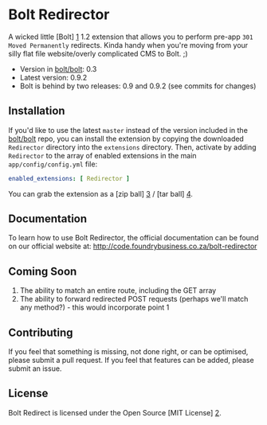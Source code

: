 Bolt Redirector
===============

A wicked little [Bolt] [1] 1.2 extension that allows you to perform pre-app `301 Moved Permanently` redirects. Kinda handy when you're moving from your silly flat file website/overly complicated CMS to Bolt. ;)

- Version in [bolt/bolt](http://github.com/bolt/bolt): 0.3
- Latest version: 0.9.2
- Bolt is behind by two releases: 0.9 and 0.9.2 (see commits for changes)

Installation
------------

If you'd like to use the latest `master` instead of the version included in the [bolt/bolt](http://github.com/bolt/bolt) repo, you can install the extension by copying the downloaded `Redirector` directory into the `extensions` directory. Then, activate by adding `Redirector` to the array of enabled extensions in the main `app/config/config.yml` file:

```yml
enabled_extensions: [ Redirector ]
```

You can grab the extension as a [zip ball] [3] / [tar ball] [4].

Documentation
-------------

To learn how to use Bolt Redirector, the official documentation can be found on our official website at: http://code.foundrybusiness.co.za/bolt-redirector

Coming Soon
-----------

1. The ability to match an entire route, including the GET array
2. The ability to forward redirected POST requests (perhaps we'll match any method?) - this would incorporate point 1

Contributing
------------

If you feel that something is missing, not done right, or can be optimised, please submit a pull request. If you feel that features can be added, please submit an issue.

License
-------

Bolt Redirect is licensed under the Open Source [MIT License] [2].

  [1]: http://bolt.cm/                                  "Bolt"
  [2]: http://opensource.org/licenses/mit-license.php   "MIT License"
  [3]: https://github.com/foundry-code/bolt-redirector/zipball/master
  [4]: https://github.com/foundry-code/bolt-redirector/tarball/master
